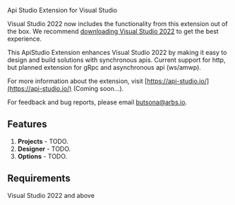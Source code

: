 Api Studio Extension for Visual Studio

Visual Studio 2022 now includes the functionality from this extension out of the box. We recommend [downloading Visual Studio 2022](https://visualstudio.microsoft.com/vs/github/) to get the best experience.

This ApiStudio Extension enhances Visual Studio 2022 by making it easy to design and build solutions with synchronous apis. Current support for http, but planned extension for gRpc and asynchronous api (ws/amwp).

For more information about the extension, visit [https://api-studio.io/](https://api-studio.io/) (Coming soon...).

For feedback and bug reports, please email [butsona@arbs.io](mailto:butsona@arbs.io).

## Features

1.  **Projects** - TODO.
2.  **Designer** - TODO.
3.  **Options** - TODO.

## Requirements

Visual Studio 2022 and above
